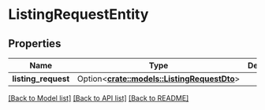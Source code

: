 # ListingRequestEntity

## Properties

Name | Type | Description | Notes
------------ | ------------- | ------------- | -------------
**listing_request** | Option<[**crate::models::ListingRequestDto**](ListingRequestDTO.md)> |  | [optional]

[[Back to Model list]](../README.md#documentation-for-models) [[Back to API list]](../README.md#documentation-for-api-endpoints) [[Back to README]](../README.md)


